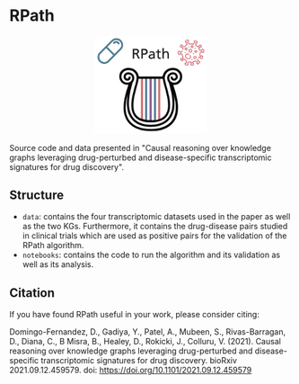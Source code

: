 # RPath
<p align="center">
  <img src="data/img/logo.jpg" alt="logo" width="200"/>
</p>

Source code and data presented in "Causal reasoning over knowledge graphs leveraging drug-perturbed and disease-specific transcriptomic signatures for drug discovery".

## Structure

- `data`: contains the four transcriptomic datasets used in the paper as well as the two KGs. Furthermore, it contains the drug-disease pairs studied in clinical trials which are used as positive pairs for the validation of the RPath algorithm.
- `notebooks`: contains the code to run the algorithm and its validation as well as its analysis. 

## Citation
If you have found RPath useful in your work, please consider citing:

Domingo-Fernandez, D., Gadiya, Y., Patel, A., Mubeen, S., Rivas-Barragan, D., Diana, C., B Misra, B., Healey, D., Rokicki, J., Colluru, V. (2021).
Causal reasoning over knowledge graphs leveraging drug-perturbed and disease-specific transcriptomic signatures for drug discovery. bioRxiv 2021.09.12.459579.
doi: https://doi.org/10.1101/2021.09.12.459579
